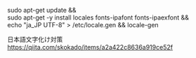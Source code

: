 sudo apt-get update && \
    sudo apt-get -y install locales fonts-ipafont fonts-ipaexfont && \
    echo "ja_JP UTF-8" > /etc/locale.gen && locale-gen


日本語文字化け対策
    https://qiita.com/skokado/items/a2a422c8636a919ce52f
